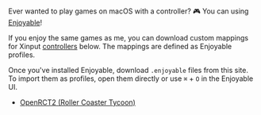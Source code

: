Ever wanted to play games on macOS with a controller? 🎮 You can using [Enjoyable](https://yukkurigames.com/enjoyable/)!

If you enjoy the same games as me, you can download custom mappings for Xinput [controllers](controllers.md) below.
The mappings are defined as Enjoyable profiles.

Once you've installed Enjoyable, download `.enjoyable` files from this site. To import them as profiles,
open them directly or use `⌘` + `O` in the Enjoyable UI.

- [OpenRCT2 \(Roller Coaster Tycoon\)](OpenRCT2.md)
